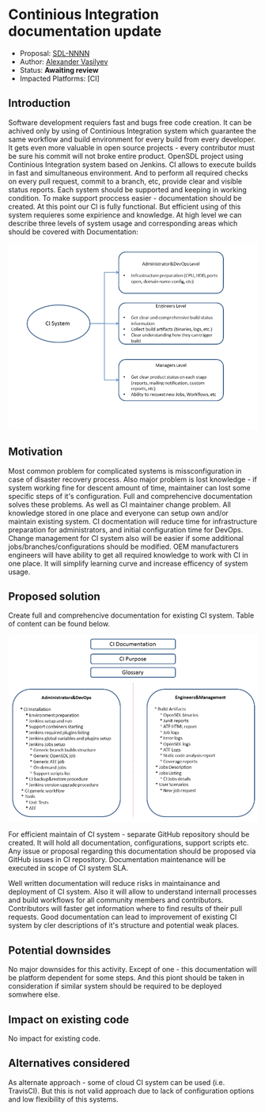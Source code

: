 # Continious Integration documentation update

* Proposal: [SDL-NNNN](NNNN-ci_documentation_update.md)
* Author: [Alexander Vasilyev](https://github.com/ovvasyliev)
* Status: **Awaiting review**
* Impacted Platforms: [CI]

## Introduction

Software development requiers fast and bugs free code creation. It can be achived only by using of Continious Integration system which guarantee the same workflow and build environment for every build from every developer. It gets even more valuable in open source projects - every contributor must be sure his commit will not broke entire product. OpenSDL project using Continious Integration system based on Jenkins. CI allows to execute builds in fast and simultaneous environment. And to perform all required checks on every pull request, commit to a branch, etc, provide clear and visible status reports. 
Each system should be supported and keeping in working condition. To make support proccess easier - documentation should be created. At this point our CI is fully functional. But efficient using of this system requieres some expirience and knowledge. 
At high level we can describe three levels of system usage and corresponding areas which should be covered with Documentation:

![CI usage levels](../assets/ci_documentation_proposal/system_levels.png)

## Motivation

Most common problem for complicated systems is missconfiguration in case of disaster recovery process. Also major problem is lost knowledge - if system working fine for descent amount of time, maintainer can lost some specific steps of it's configuration. Full and comprehencive documentation solves these problems. As well as CI maintainer change problem. All knowledge stored in one place and everyone can setup own and/or maintain existing system.
CI docmentation will reduce time for infrastructure preparation for administrators, and initial configuration time for DevOps. Change management for CI system also will be easier if some additional jobs/branches/configurations should be modified. 
OEM manufacturers engineers will have ability to get all required knowledge to work with CI in one place. It will simplify learning curve and increase efficency of system usage.

## Proposed solution

Create full and comprehencive documentation for existing CI system. Table of content can be found below.

![Documentation_structure](../assets/ci_documentation_proposal/documentation_structure.png)

For efficient maintain of CI system - separate GitHub repository should be created. It will hold all documentation, configurations, support scripts etc.
Any issue or proposal regarding this documentation should be proposed via GitHub issues in CI repository. Documentation maintenance will be executed in scope of CI system SLA.

Well written documentation will reduce risks in maintainance and deployment of CI system. Also it will allow to understand internall processes and build workflows for all community members and contributors. Contributors will faster get information where to find results of their pull requests. Good documentation can lead to improvement of existing CI system by cler descriptions of it's structure and potential weak places.

## Potential downsides

No major downsides for this activity. Except of one - this documentation will be platform dependent for some steps. And this piont should be taken in consideration if similar system should be required to be deployed somwhere else.

## Impact on existing code

No impact for existing code.

## Alternatives considered

As alternate approach - some of cloud CI system can be used (i.e. TravisCI). But this is not valid approach due to lack of configuration options and low flexibility of this systems.  
